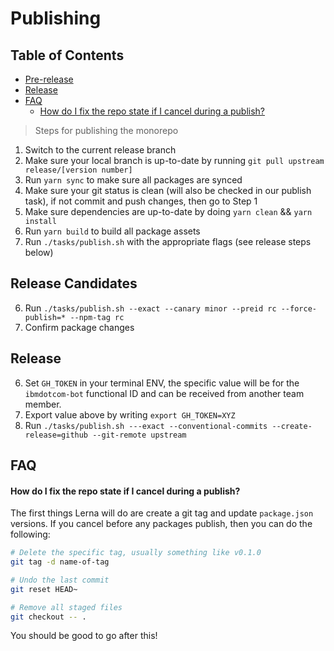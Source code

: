 # Publishing

<!-- prettier-ignore-start -->
<!-- START doctoc generated TOC please keep comment here to allow auto update -->
<!-- DON'T EDIT THIS SECTION, INSTEAD RE-RUN doctoc TO UPDATE -->
## Table of Contents

- [Pre-release](#pre-release)
- [Release](#release)
- [FAQ](#faq)
    - [How do I fix the repo state if I cancel during a publish?](#how-do-i-fix-the-repo-state-if-i-cancel-during-a-publish)

<!-- END doctoc generated TOC please keep comment here to allow auto update -->
<!-- prettier-ignore-end -->

> Steps for publishing the monorepo

1. Switch to the current release branch
2. Make sure your local branch is up-to-date by running
   `git pull upstream release/[version number]`
3. Run `yarn sync` to make sure all packages are synced
4. Make sure your git status is clean (will also be checked in our publish
   task), if not commit and push changes, then go to Step 1
5. Make sure dependencies are up-to-date by doing `yarn clean` && `yarn install`
6. Run `yarn build` to build all package assets
7. Run `./tasks/publish.sh` with the appropriate flags (see release steps below)

## Release Candidates

6. Run
   `./tasks/publish.sh --exact --canary minor --preid rc --force-publish=* --npm-tag rc`
7. Confirm package changes

## Release

6. Set `GH_TOKEN` in your terminal ENV, the specific value will be for the
   `ibmdotcom-bot` functional ID and can be received from another team member.
7. Export value above by writing `export GH_TOKEN=XYZ`
8. Run
   `./tasks/publish.sh ---exact --conventional-commits --create-release=github --git-remote upstream`

## FAQ

#### How do I fix the repo state if I cancel during a publish?

The first things Lerna will do are create a git tag and update `package.json`
versions. If you cancel before any packages publish, then you can do the
following:

```bash
# Delete the specific tag, usually something like v0.1.0
git tag -d name-of-tag
```

```bash
# Undo the last commit
git reset HEAD~

# Remove all staged files
git checkout -- .
```

You should be good to go after this!
